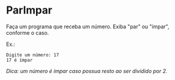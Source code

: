 # ParImpar

Faça um programa que receba um número. Exiba "par" ou "ímpar", conforme o caso.

Ex.:

```
Digite um número: 17
17 é ímpar
```

_Dica: um número é ímpar caso possua resto ao ser dividido por 2._
